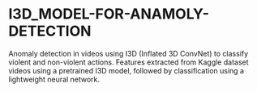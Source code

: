 # I3D_MODEL-FOR-ANAMOLY-DETECTION
Anomaly detection in videos using I3D (Inflated 3D ConvNet) to classify violent and non-violent actions. Features extracted from Kaggle dataset videos using a pretrained I3D model, followed by classification using a lightweight neural network.
